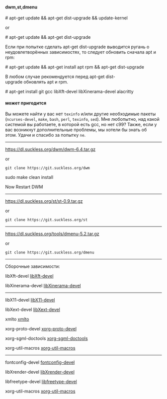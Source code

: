 #### dwm,st,dmenu

\# apt-get update && apt-get dist-upgrade && update-kernel

or

\# apt-get update && apt-get dist-upgrade

Если при попытке сделать apt-get dist-upgrade выводится ругань о неудовлетворённых зависимостях, то следует обновить сначала apt и rpm:

\# apt-get update && apt-get install apt rpm && apt-get dist-upgrade

В любом случае рекомендуется перед apt-get dist-upgrade обновлять apt и rpm.

\# apt-get  install git gcc libXft-devel libXinerama-devel alacritty

#### может пригодится

Вы можете найти у вас нет `texinfo` и/или другие необходимые пакеты (`ncurses-devel`, `make`, `bash`, `perl`, `texinfo`, `sed`). Мне любопытно, над какой системой вы работаете, в которой есть gcc, но нет c99? Также, если у вас возникнут дополнительные проблемы, мы хотели бы знать об этом. Удачи и спасибо за попытку `ne`.

---


https://dl.suckless.org/dwm/dwm-6.4.tar.gz

or

```
git clone https://git.suckless.org/dwm
```
sudo make clean install

Now Restart DWM

---
https://dl.suckless.org/st/st-0.9.tar.gz

or

```
git clone https://git.suckless.org/st
```

---

https://dl.suckless.org/tools/dmenu-5.2.tar.gz 

or
```
git clone https://git.suckless.org/dmenu
```

---
 Сборочные зависимости:

libXft-devel
[libXft-devel](https://packages.altlinux.org/ru/sisyphus/deps/libXft-devel/provide)

libXinerama-devel
[libXinerama-devel](https://packages.altlinux.org/ru/sisyphus/deps/libXinerama-devel/provide)

---


 libX11-devel
 [libX11-devel](https://packages.altlinux.org/ru/sisyphus/deps/libX11-devel/provide)

 libXext-devel
 [libXext-devel](https://packages.altlinux.org/ru/sisyphus/deps/libXext-devel/provide)

 xmlto
 [xmlto](https://packages.altlinux.org/ru/sisyphus/deps/xmlto/provide)

 xorg-proto-devel
 [xorg-proto-devel](https://packages.altlinux.org/ru/sisyphus/deps/xorg-proto-devel/provide)

 xorg-sgml-doctools
 [xorg-sgml-doctools](https://packages.altlinux.org/ru/sisyphus/deps/xorg-sgml-doctools/provide)

 xorg-util-macros
 [xorg-util-macros](https://packages.altlinux.org/ru/sisyphus/deps/xorg-util-macros/provide)

---

fontconfig-devel
[fontconfig-devel](https://packages.altlinux.org/ru/sisyphus/deps/fontconfig-devel/provide)

libXrender-devel
[libXrender-devel](https://packages.altlinux.org/ru/sisyphus/deps/libXrender-devel/provide)

libfreetype-devel
[libfreetype-devel](https://packages.altlinux.org/ru/sisyphus/deps/libfreetype-devel/provide)

xorg-util-macros
[xorg-util-macros](https://packages.altlinux.org/ru/sisyphus/deps/xorg-util-macros/provide)
